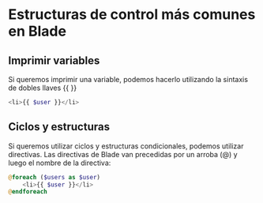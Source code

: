 # Estructuras de control más comunes en Blade

## Imprimir variables

Si queremos imprimir una variable, podemos hacerlo utilizando la sintaxis de dobles llaves {{ }}

```php
<li>{{ $user }}</li>
```

## Ciclos y estructuras

Si queremos utilizar ciclos y estructuras condicionales, podemos utilizar directivas. Las directivas de Blade van precedidas por un arroba (@) y luego el nombre de la directiva:

```php
@foreach ($users as $user)
    <li>{{ $user }}</li>
@endforeach
```

